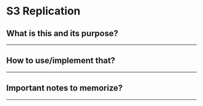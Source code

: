 # S3 Replication

## What is this and its purpose?

---

## How to use/implement that?

---

## Important notes to memorize?

---

